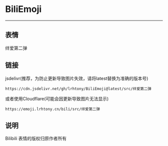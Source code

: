 # BiliEmoji
---
## 表情
绊爱第二弹
## 链接
jsdelivr(推荐，为防止更新导致图片失效，请将latest替换为准确的版本号)
```
https://cdn.jsdelivr.net/gh/lrhtony/BiliEmoji@latest/src/绊爱第二弹
```
或者使用Cloudflare(可能会因更新导致图片无法显示)
```
https://emoji.lrhtony.cn/bili/src/绊爱第二弹
```
## 说明
Bilibili 表情的版权归原作者所有
